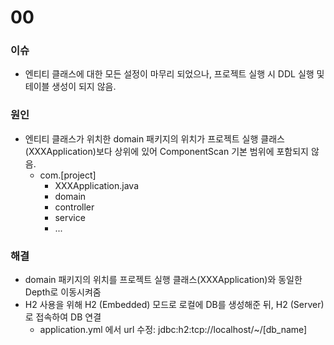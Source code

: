 # 00

### 이슈 <a href="undefined" id="undefined"></a>

* 엔티티 클래스에 대한 모든 설정이 마무리 되었으나, 프로젝트 실행 시 DDL 실행 및 테이블 생성이 되지 않음.

### 원인 <a href="undefined" id="undefined"></a>

* 엔티티 클래스가 위치한 domain 패키지의 위치가 프로젝트 실행 클래스(XXXApplication)보다 상위에 있어 ComponentScan 기본 범위에 포함되지 않음.
  * com.\[project]
    * XXXApplication.java
    * domain
    * controller
    * service
    * ...

### 해결 <a href="undefined" id="undefined"></a>

* domain 패키지의 위치를 프로젝트 실행 클래스(XXXApplication)와 동일한 Depth로 이동시켜줌
* H2 사용을 위해 H2 (Embedded) 모드로 로컬에 DB를 생성해준 뒤, H2 (Server)로 접속하여 DB 연결
  * application.yml 에서 url 수정: jdbc:h2:tcp://localhost/\~/\[db\_name]
